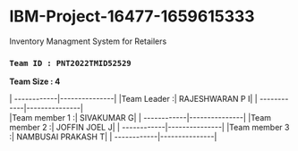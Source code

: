 
# IBM-Project-16477-1659615333
Inventory Managment System for Retailers

###  __`Team ID : PNT2022TMID52529`__


__Team Size : 4__

| ------------|---------------| 
|Team Leader :| RAJESHWARAN P I|
| ------------|---------------|              
|Team member 1 :| SIVAKUMAR G|
| ------------|---------------| 
|Team member 2 :| JOFFIN JOEL J|
| ------------|---------------| 
|Team member 3 :| NAMBUSAI PRAKASH T|
| ------------|---------------| 